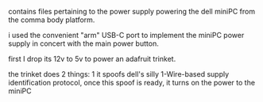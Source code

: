 contains files pertaining to the power supply powering the dell miniPC from the comma body platform.

i used the convenient "arm" USB-C port to implement the miniPC power supply in concert with the main power button.

first I drop its 12v to 5v to power an adafruit trinket.

the trinket does 2 things: 1 it spoofs dell's silly 1-Wire-based supply identification protocol, once this spoof is ready, it turns on the power to the miniPC